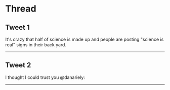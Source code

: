 # Thread

## Tweet 1

It's crazy that half of science is made up and people are posting "science is real" signs in their back yard.

---

## Tweet 2

I thought I could trust you @danariely:

---

